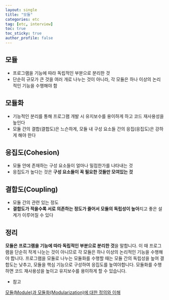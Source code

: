 ```yaml
---
layout: single
title: "모듈"
categories: etc
tag: [etc, interview]
toc: true
toc_sticky: true
author_profile: false
---
```

## 모듈

* 프로그램을 기능에 따라 독립적인 부분으로 분리한 것
* 단순히 규모가 큰 것을 여러 개로 나누는 것이 아니라, 각 모듈은 하나 이상의 논리적인 기능을 수행해야 함



## 모듈화

* 기능적인 분리를 통해 프로그램 개발 시 유지보수를 용이하게 하고 코드 재사용성을 높인다
* 모듈 간의 결합(결합도)은 느슨하게, 모듈 내 구성 요소들 간의 응집(응집도)은 강하게 해야 한다



## 응집도(Cohesion)

* 모듈 안에 존재하는 구성 요소들이 얼마나 밀접한가를 나타내는 것
* 응집도가 높다는 것은 **구성 요소들이 꼭 필요한 것들만 모여있는 것**



## 결합도(Coupling)

* 모듈 간의 관련 있는 정도
* **결합도가 적을수록 서로 의존하는 정도가 줄어서 모듈의 독립성이 높아**지고 좋은 설계가 이루어질 수 있다



## 정리

**모듈은 프로그램을 기능에 따라 독립적인 부분으로 분리한 것**을 말합니다. 이 때 프로그램을 단순히 작게 나눈는 것이 아니므로 각 모듈은 하나 이상의 논리적인 기능을 수행해야 합니다. 프로그램을 모듈로 나누는 모듈화를 수행할 때는 모듈 간의 독립성을 높여 결합도는 낮추고, 모듈을 핵심 기능으로 구성하여 응집도를 높여야합니다. 모듈화를 수행하면 코드 재사용성을 높이고 유지보수를 용이하게 할 수 있습니다.



* 참고

<a href="https://iwuooh.com/entry/%EB%AA%A8%EB%93%88Module%EA%B3%BC-%EB%AA%A8%EB%93%88%ED%99%94Modularization%EC%97%90-%EB%8C%80%ED%95%9C-%EC%A0%95%EC%9D%98%EC%99%80-%EC%9D%B4%ED%95%B4" target="_blank">모듈(Module)과 모듈화(Modularization)에 대한 정의와 이해</a>
